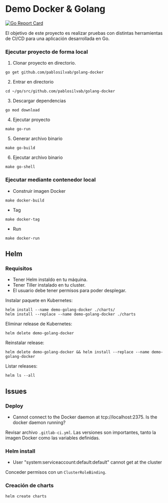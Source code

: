 # Demo Docker & Golang

[![Go Report Card](https://goreportcard.com/badge/github.com/pablosilvab/demo-golang-docker)](https://goreportcard.com/report/github.com/pablosilvab/demo-golang-docker)

El objetivo de este proyecto es realizar pruebas con distintas herramientas de CI/CD para una aplicación desarrollada en Go.

### Ejecutar proyecto de forma local

1. Clonar proyecto en directorio.

```
go get github.com/pablosilvab/golang-docker
```

2. Entrar en directorio 

```
cd ~/go/src/github.com/pablosilvab/golang-docker
```

3. Descargar dependencias 

```
go mod download
```

4. Ejecutar proyecto

```
make go-run
```

5. Generar archivo binario

```
make go-build
```

6. Ejecutar archivo binario

```
make go-shell
```

### Ejecutar mediante contenedor local

* Construir imagen Docker 

```
make docker-build
```

* Tag 

```
make docker-tag
```

* Run

```
make docker-run
```

## Helm 

### Requisitos

* Tener Helm instaldo en tu máquina.
* Tener Tiller instalado en tu cluster.
* El usuario debe tener permisos para poder desplegar.


Instalar paquete en Kubernetes: 
```
helm install --name demo-golang-docker ./charts/
helm install --replace --name demo-golang-docker ./charts 
```

Eliminar release de Kubernetes:
```
helm delete demo-golang-docker
```

Reinstalar release:
```
helm delete demo-golang-docker && helm install --replace --name demo-golang-docker
```

Listar releases:
```
helm ls --all
```

## Issues

### Deploy 

* Cannot connect to the Docker daemon at tcp://localhost:2375. Is the docker daemon running?

Revisar archivo ```.gitlab-ci.yml```. Las versiones son importantes, tanto la imagen Docker como las variables definidas.

### Helm install

* User "system:serviceaccount:default:default" cannot get at the cluster 

Conceder permisos con un ```ClusterRoleBinding```.

### Creación de charts

```
helm create charts
```